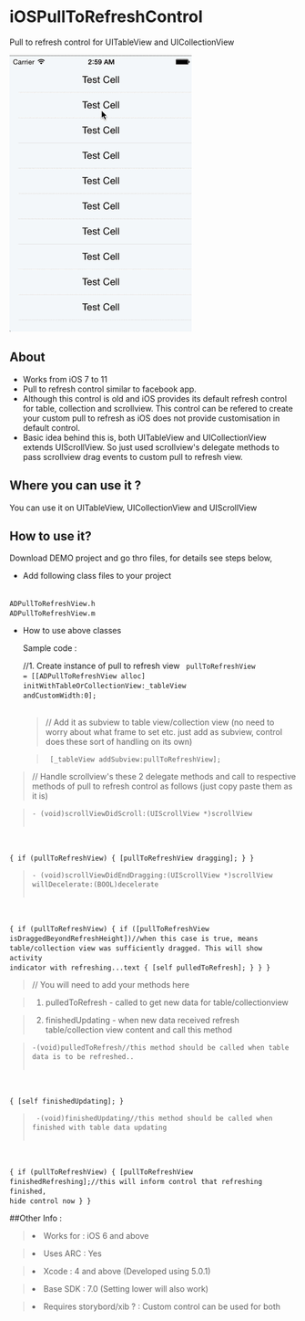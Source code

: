 iOSPullToRefreshControl
=======================

Pull to refresh control for UITableView and UICollectionView

![      ](/iOSPullToRefresh.gif "")


## About 

* Works from iOS 7 to 11
* Pull to refresh control similar to facebook app. 
* Although this control is old and iOS provides its default refresh control for table, collection and scrollview. This control can be refered to create your custom pull to refresh as iOS does not provide customisation in default control.
* Basic idea behind this is, both UITableView and UICollectionView extends UIScrollView. So just used scrollview's delegate methods to pass scrollview drag events to custom pull to refresh view.


## Where you can use it ?

You can use it on UITableView, UICollectionView and UIScrollView



How to use it?
-------------

Download DEMO project and go thro files, for details see steps below,

* Add following class files to your project 

<code> 
ADPullToRefreshView.h
ADPullToRefreshView.m
</code>

* How to use above classes 
   
   Sample code :
   
   //1. Create instance of pull to refresh view
   <code>
   pullToRefreshView =  [[ADPullToRefreshView alloc] initWithTableOrCollectionView:_tableView andCustomWidth:0];  
   </code>

  > // Add it as subview to table view/collection view (no need to worry about what frame to set etc. just add as subview, control does these sort of handling on its own)
   
   ><pre><code> [_tableView addSubview:pullToRefreshView];</code></pre>

 > // Handle scrollview's these 2 delegate methods and call to respective methods of pull to refresh control as follows (just copy paste them as it is)
   
 ><pre><code>- (void)scrollViewDidScroll:(UIScrollView *)scrollView
{
    if (pullToRefreshView)
    {
        [pullToRefreshView dragging];
    }
}
</code></pre>

 ><pre><code>- (void)scrollViewDidEndDragging:(UIScrollView *)scrollView willDecelerate:(BOOL)decelerate
{
    if (pullToRefreshView)
    {
        if ([pullToRefreshView isDraggedBeyondRefreshHeight])//when this case is true, means table/collection view was sufficiently dragged. This will show activity indicator with refreshing...text
        {
            [self pulledToRefresh];
        }
    }
}
</code></pre>
                                                                          
  >// You will need to add your methods here 
  
  >1. pulledToRefresh - called to get new data for table/collectionview 
  
  >2. finishedUpdating - when new data received refresh table/collection view content and call this method
  
  
><pre><code>-(void)pulledToRefresh//this method should be called when table data is to be refreshed..
{
    [self finishedUpdating];
}
</code></pre>
  
><pre><code> -(void)finishedUpdating//this method should be called when finished with table data updating
{
    if (pullToRefreshView)
    {
        [pullToRefreshView finishedRefreshing];//this will inform control that refreshing finished, hide control now
    }
}
</code></pre>



##Other Info : 


><li>Works for : iOS 6 and above</li>

><li>Uses ARC : Yes </li>

><li>Xcode : 4 and above (Developed using 5.0.1)</li>

><li>Base SDK : 7.0 (Setting lower will also work)</li>

><li>Requires storybord/xib ? : Custom control can be used for both</li>




